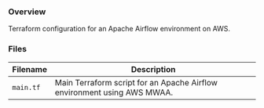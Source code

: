 ### Overview

Terraform configuration for an Apache Airflow environment on AWS.

### Files

| Filename             | Description                                                                             |
|----------------------|-----------------------------------------------------------------------------------------|
| `main.tf`            | Main Terraform script for an Apache Airflow environment using AWS MWAA.                 |